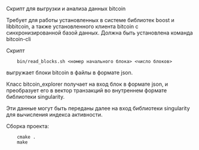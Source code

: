 Скрипт для выгрузки и анализа данных bitcoin

Требует для работы установленных в системе библиотек boost и libbitcoin,
а также установленного клиента bitcoin с синхронизированной базой данных. 
Должна быть установлена команда bitcoin-cli

Скрипт 
```
    bin/read_blocks.sh <номер начального блока> <число блоков>
```
выгружает блоки bitcoin в файлы в формате json.

Класс bitcoin_explorer получает на вход блок в формате json, и преобразует его в вектор транзакций во внутреннем формате библиотеки singularity.

Эти данные могут быть переданы далее на вход библиотеки singularity для вычисления индекса активности.

Сборка проекта:
```
    cmake .
    make
```
